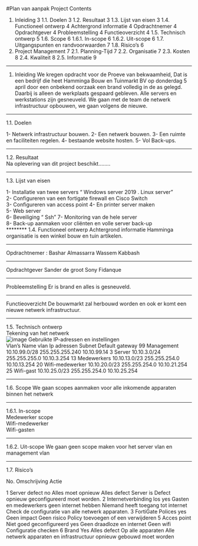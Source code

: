 #Plan van aanpak
Project
Contents 
1.	Inleiding 	3 
1.1.	Doelen 	3 
1.2.	Resultaat 	3 
1.3.	Lijst van eisen 	3 
1.4.	Functioneel ontwerp 	4 
Achtergrond informatie 	4 
Opdrachtnemer 	4 
Opdrachtgever 	4 
Probleemstelling 	4 
Functieoverzicht 	4 
1.5.	Technisch ontwerp 	5 
1.6.	Scope 	6 
1.6.1.	In-scope 	6 
1.6.2.	Uit-scope 	6 
1.7.	Uitgangspunten en randvoorwaarden 	7 
1.8.	Risico’s 	6 
2.	Project Management 	7 
2.1.	Planning-Tijd 	7 
2.2.	Organisatie 	7 
2.3.	Kosten 	8 
2.4.	Kwaliteit 	8 
2.5.	Informatie 	9 
********
1.	Inleiding 
We kregen opdracht voor de Proeve van bekwaamheid, Dat is een bedrijf die heet Hamminga Bouw en Tuinmarkt BV op donderdag 5 april door een onbekend oorzaak een brand volledig in de as gelegd. Daarbij is alleen de werkplaats gespaard gebleven. Alle servers en werkstations zijn gesneuveld. 
We gaan met de team de netwerk infrastructuur opbouwen, we gaan volgens de nieuwe.
************
1.1.	Doelen   
 
1-	Netwerk infrastructuur bouwen. 
2-	Een netwerk bouwen. 
3-	Een ruimte en faciliteiten regelen. 
4-	bestaande website hosten. 
5-	Vol Back-ups.
************
1.2.	Resultaat  
Na oplevering van dit project beschikt…….. 
 **********
1.3.	Lijst van eisen 
 
1-	Installatie van twee servers “ Windows server 2019 . Linux server”  
2-	Configureren van een fortigate firewall en Cisco Switch  
3-	Configureren van access point 
4-	En printer server maken   
5-	Web server  
6-	Beveiliging “ Ssh” 
7-	Monitoring van de hele server  
8-	Back-up aanmaken voor cliënten en volle server back-up  
 	 ********
1.4.	Functioneel ontwerp 
Achtergrond informatie 
Hamminga organisatie is een winkel bouw en tuin artikelen.
*******
Opdrachtnemer :
Bashar Almassarra
Wassem Kabbash
*****
Opdrachtgever 
Sander de groot 
Sony Fidanque 
*****
Probleemstelling 
Er is brand en alles is gesneuveld. 
******
Functieoverzicht 
De bouwmarkt zal herbouwd worden en ook er komt een nieuwe netwerk infrastructuur. 
*****
1.5.	Technisch ontwerp  
Tekening van het netwerk  
![image](https://user-images.githubusercontent.com/97803920/151669250-24cf52cc-abb4-4479-abab-b9fccf580320.png)
Gebruikte IP-adressen en instellingen  
Vlan’s  	Name vlan 	      Ip adressen 	  Subnet 	           Default gateway 
99 	      Management 	      10.10.99.0/28 	255.255.255.240 	 10.10.99.14 
3 	      Server 	          10.10.3.0/24 	  255.255.255.0 	   10.10.3.254 
13 	      Medewerkers 	    10.10.13.0/23 	255.255.254.0 	   10.10.13.254 
20        Wifi-medewerker 	10.10.20.0/23 	255.255.254.0 	   10.10.21.254 
25 	      Wifi-gast 	      10.10.25.0/23 	255.255.254.0 	   10.10.25.254 
******
 1.6.	Scope 
We gaan scopes aanmaken voor alle inkomende apparaten binnen het netwerk
******
1.6.1.	In-scope  
Medewerker scope  
Wifi-medewerker  
Wifi-gasten 
******
1.6.2.	Uit-scope 
We gaan geen scope maken voor het server vlan en management vlan  
******
1.7.	Risico’s

No. 	Omschrijving 	 	 	 	Actie 

1 	Server defect 	no 	Alles moet opnieuw 	Alles defect 	Server is Defect opnieuw geconfigureerd moet worden. 
2 	Internetverbinding los 	yes 	Gasten en medewerkers geen internet hebben 	Niemand heeft toegang tot internet  	Check de configuratie van alle netwerk apparaten. 
3 	FortiGate Polices 	yes 	Geen impact 	Geen risico 	Policy toevoegen of een verwijderen 
5 	Acces point Niet goed geconfigureerd 	yes 	Geen draadloze en internet 	Geen wifi 	Configuratie checken 
6 	Brand 	Yes 	Alles defect 	Op alle apparaten 	Alle netwerk apparaten en infrastructuur opnieuw gebouwd moet worden 
